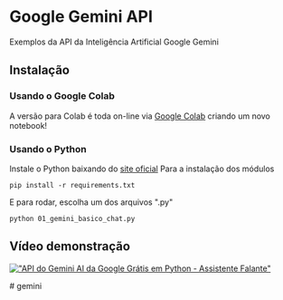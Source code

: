 # Google Gemini API
Exemplos da API da Inteligência Artificial Google Gemini

## Instalação

### Usando o Google Colab
A versão para Colab é toda on-line via [Google Colab](https://colab.google/) criando um novo notebook!

### Usando o Python

Instale o Python baixando do [site oficial](https://www.python.org/)
Para a instalação dos módulos
```
pip install -r requirements.txt
```
E para rodar, escolha um dos arquivos ".py"
```
python 01_gemini_basico_chat.py
```

## Vídeo demonstração

[!["API do Gemini AI da Google Grátis em Python - Assistente Falante"](https://img.youtube.com/vi/bXymjacrklk/0.jpg)](https://www.youtube.com/watch?v=bXymjacrklk)

#   g e m i n i  
 